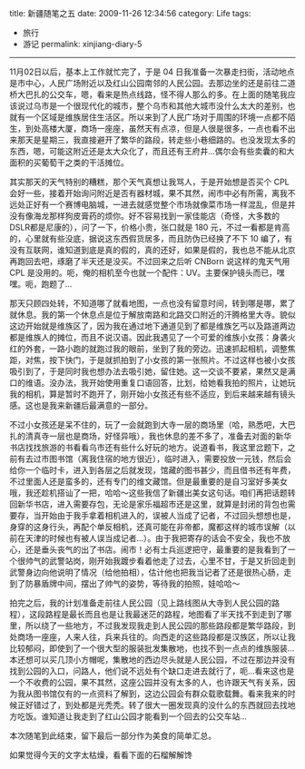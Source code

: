 title: 新疆随笔之五
date: 2009-11-26 12:34:56 
category: Life
tags: 
- 旅行
- 游记
permalink: xinjiang-diary-5

---

11月02日以后，基本上工作就忙完了，于是 04 日我准备一次暴走扫街，活动地点是市中心，人民广场附近以及红山公园南邻的人民公园。去那边坐的还是前往二道桥大巴扎的公交车，嗯，看来是热点线路，怪不得人那么的多。在上面的随笔我应该说过乌市是一个很现代化的城市，整个乌市和其他大城市没什么太大的差别，也就有一个区域是维族居住生活区。所以来到了人民广场对于周围的环境一点都不陌生，到处高楼大厦，商场一座座，虽然天有点凉，但是人很是很多，一点也看不出来那天是星期三，我直接避开了繁华的路段，转走些小巷细路的。也没发现太多的东西，嗯，可能这附近还是太大众化了，而且还有王府井...偶尔会有些卖囊的和大面积的买葡萄干之类的干活摊位。

其实那天的天气特别的糟糕，那个天气真想让我骂人，于是开始想是否买个 CPL 会好一些，接着开始询问附近是否有器材城，果不其然，闹市中必有所需，离我不远处正好有一个赛博电脑城，一进去就感觉整个市场就像菜市场一样混乱，但是并没有像海龙那样狗皮膏药的烦你。好不容易找到一家佳能店（奇怪，大多数的DSLR都是尼康的），问了一下，价格小贵，张口就是 180 元，不过一看都是肯高的，心里就有些没底，据说这东西假货居多，而且防伪已经换了不下 10 编了，有没有互联网，谁知道到底是真的假的，真的还好，如果是假的，我也总不能从北京再跑回去吧，琢磨了半天还是没买。不过回来之后听 CNBorn 说这样的鬼天气用 CPL 是没用的。呃，俺的相机至今也就一个配件：UV。主要保护镜头而已，嘿嘿。呃，跑题了...

那天只顾四处转，不知道哪了就看地图，一点也没有留意时间，转到哪是哪，累了就休息。我的第一个休息点是位于解放南路和北路交口附近的汗腾格里大寺。貌似这边开始就是维族区了，因为我在通过地下通道见到了都是维族乞丐以及路道两边都是维族人的摊位，而且不说汉语。因此我遇见了一个可爱的维族小女孩：身袭火红的外套，一路小跑的就跑过我的眼前，坐到了我的旁边。迅速抓起相机，调整焦距，对焦，按下快门，于是就抓拍到了小女孩的第一张照片。不过这样也被小女孩吸引到了，于是同时我也想办法去吸引她，留住她。这一交谈不要紧，果然又是满口的维语。没办法，我开始使用重复口语回答，比划，给她看我拍的照片，让她玩我的相机，算是暂时不跑开了，刚开始小女孩还有些不适应，到后来越来越有镜头感。这也是我来新疆后最满意的一部分。

不过小女孩还是呆不住的，玩了一会就跑到大寺一层的商场里（哈，熟悉吧，大巴扎的清真寺一层也是商场，好怪异哦），我也休息的差不多了，准备去对面的新华书店找找旅游的书看看乌市还有些什么好玩的地方。说道看书，我这里岔题下，之前有去过市图书馆（离我住宿的地方很近），临时进入，需要投放一元钱，然后会给你一个临时卡，进入到各层之后就发现，馆藏的图书甚少，而且借书还有年费，不过里面人还是蛮多的，还有专门的维文藏馆。但是最重要的是自习室好多美女哦，我还趁机搭讪了一把，哈哈～这些我信了新疆出美女这句话。咱们再把话题转回新华书店，进入需要存包，无论是家乐福超市还是这里，就算是封闭的背包也需要存，当开始由于我手拿着相机进入的，误被人当成了记者，不过回头想想也是，身穿的这身行头，再配个单反相机，还真可能在非帝都，魔都这样的城市误解（以前在天津的时候也有被人误当成记者...）。由于我把寄存的话会不安全，我也不放心，还是垂头丧气的出了书店。闹市！必有士兵巡逻把守，最重要的是我看到了一个很帅气的武警站岗，刚开始我踱步看着他走了过去，心里不甘，于是又折回走到武警身边向他说明了情况（给他拍相），估计他也把我当记者了还是很热心肠，走到了防暴盾牌中间，摆出了帅气的姿势，等待我的拍照，娃哈哈～


拍完之后，我的计划准备走前往人民公园（见上路线图从大寺到人民公园的路程），这段路程是最长而且也是让我最迷茫的路程，地图看了半天找不到走到了哪里，所以绕了一些地方，不过我发现我走到人民公园的那些路段都是繁华路段，到处商场一座座，人来人往，兵来兵往的。向西走的这些路段都是汉族区，所以让我比较郁闷，即使到了一个很大型的服装批发集散地，也找不到一点点的维族服装...本还想可以买几顶小方帽呢，集散地的西边尽头就是人民公园，不过在那边并没有找到公园的入口，问路人，他们说不远处有个缺口走进去就行了，呃...看来这也是一个不收费的公园，果不其然，这座公园并没有太多的人，也许跟天气有关系，因为我从图书馆仅有的一点资料了解到，这边公园会有群众载歌载舞。看来我来的时候正好错过了，到处都是光秃秃。转了很大一圈发现真的没什么的东西就回去找地方吃饭。谁知道让我走到了红山公园才能看到一个回去的公交车站...

本次随笔到此结束，留下最后一部分作为美食的简单汇总。

如果觉得今天的文字太枯燥，看看下面的石榴解解馋
